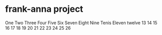 # frank-anna project
One
Two
Three
Four
Five
Six
Seven
Eight
Nine
Tenis 
Eleven
twelve
13 
14
15
16
17
18
19
20
21
22
23
24
25
26
